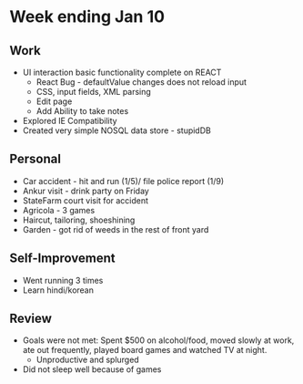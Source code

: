 # Week ending Jan 10

## Work
* UI interaction basic functionality complete on REACT
  * React Bug - defaultValue changes does not reload input
  * CSS, input fields, XML parsing
  * Edit page
  * Add Ability to take notes
* Explored IE Compatibility
* Created very simple NOSQL data store - stupidDB

## Personal
* Car accident - hit and run (1/5)/ file police report (1/9)
* Ankur visit - drink party on Friday
* StateFarm court visit for accident
* Agricola - 3 games
* Haircut, tailoring, shoeshining
* Garden - got rid of weeds in the rest of front yard

## Self-Improvement
* Went running 3 times
* Learn hindi/korean

## Review
* Goals were not met: Spent $500 on alcohol/food, moved slowly at work, ate out frequently, played board games and watched TV at night. 
  * Unproductive and splurged
* Did not sleep well because of games
